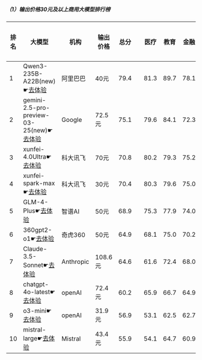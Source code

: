 ##### （1）输出价格30元及以上商用大模型排行榜
|排名|大模型|机构|输出价格|总分| |医疗|教育|金融|法律|行政公务|心理健康|推理与数学计算|语言与指令遵从|
|---|-----|---|-------|---|-|----|---|---|---|------|-------|-----------|------------|
|1|Qwen3-235B-A22B(new)☛[去体验](https://nonelinear.com/static/modelcompare.html?type=open-source)|阿里巴巴|40元|79.4| |        81.3|89.7|78.1|70.0|        90.0|62.5|        83.7|79.8|
|2|gemini-2.5-pro-preview-03-25(new)☛[去体验](https://nonelinear.com/static/modelcompare.html?type=proprietary)|Google|72.5元|75.1| |        79.6|84.1|72.3|53.3|        90.0|52.5|        86.7|82.6|
|3|xunfei-4.0Ultra☛[去体验](https://nonelinear.com/static/modelcompare.html?type=proprietary)|科大讯飞|70元|70.8| |        80.2|79.3|75.2|64.0|        68.7|61.2|        60.0|77.4|
|4|xunfei-spark-max☛[去体验](https://nonelinear.com/static/modelcompare.html?type=proprietary)|科大讯飞|30元|70.4| |        80.3|79.6|75.0|65.3|        69.0|59.0|        60.4|74.7|
|5|GLM-4-Plus☛[去体验](https://nonelinear.com/static/modelcompare.html?type=proprietary)|智谱AI|50元|68.9| |        75.3|77.9|74.0|61.3|        71.8|59.0|        55.2|76.5|
|6|360gpt2-o1☛[去体验](https://nonelinear.com/static/modelcompare.html?type=proprietary)|奇虎360|50元|64.9| |        68.1|75.0|70.2|47.7|        70.0|52.0|        67.3|69.2|
|7|Claude-3.5-Sonnet☛[去体验](https://nonelinear.com/static/modelcompare.html?type=proprietary)|Anthropic|108.6元|64.6| |        61.6|72.4|68.0|50.9|        80.0|40.5|        63.6|79.7|
|8|chatgpt-4o-latest☛[去体验](https://nonelinear.com/static/modelcompare.html?type=proprietary)|openAI|72.4元|60.2| |        65.9|66.7|64.9|37.0|        56.0|49.5|        63.6|77.7|
|9|o3-mini☛[去体验](https://nonelinear.com/static/modelcompare.html?type=proprietary)|openAI|31.9元|56.9| |        53.1|62.5|62.7|30.3|        52.0|42.5|        82.2|70.1|
|10|mistral-large☛[去体验](https://nonelinear.com/static/modelcompare.html?type=proprietary)|Mistral|43.4元|55.9| |        54.1|64.7|60.9|32.6|        59.0|47.1|        58.4|70.7|
    
